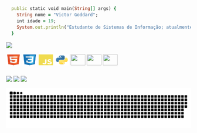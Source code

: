 
  ```ruby
    public static void main(String[] args) {
      String nome = "Victor Goddard";
      int idade = 19;
      System.out.println("Estudante de Sistemas de Informação; atualmente focado em Java.");
    }
  ```
<div style="display: inline_block">
 <img align="center" height="180em" src="https://github-readme-stats.vercel.app/api/top-langs/?username=keepozin&layout=compact&langs_count=16&theme=tokyonight"/> 
</div>      
      
  <div align="left"> 
    <div style="display: inline_block"><br>
      <img align="center" height="30" width="40" src="https://raw.githubusercontent.com/devicons/devicon/master/icons/html5/html5-original.svg">
      <img align="center" height="30" width="40" src="https://raw.githubusercontent.com/devicons/devicon/master/icons/css3/css3-original.svg">
      <img align="center" height="30" width="40" src="https://raw.githubusercontent.com/devicons/devicon/master/icons/javascript/javascript-plain.svg">
      <img align="center" height="30" width="40" src="https://raw.githubusercontent.com/devicons/devicon/master/icons/python/python-original.svg">
      <img align="center" height="30" width="40" src="https://raw.githubusercontent.com/jmnote/z-icons/master/svg/java.svg">
      <img align="center" height="30" width="40" src="https://raw.githubusercontent.com/jmnote/z-icons/master/svg/git.svg">
      <img align="center" height="30" width="40" src="https://raw.githubusercontent.com/jmnote/z-icons/master/svg/github.svg">
    </div>
 
 ## 
  
  <div>
     <a href="https://instagram.com/vtrgoddard"><img src="https://img.shields.io/badge/-Instagram-%23E4405F?style=for-the-badge&logo=instagram&logoColor=white"></a>
     <a href="https://www.linkedin.com/in/victorgoddard"><img src="https://img.shields.io/badge/LinkedIn-0077B5?style=for-the-badge&logo=linkedin&logoColor=white"></a>
     <a href="mailto:victorg17@live.com"><img src="https://img.shields.io/badge/Hotmail-0078D4?style=for-the-badge&logo=microsoft-outlook&logoColor=white"></a>
  </div>
    
 </div>
 
 
  ![Snake animation](https://github.com/keepozin/keepozin/blob/output/github-contribution-grid-snake.svg)

 
